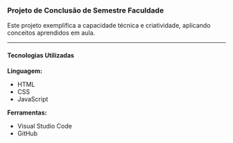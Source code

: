 ### Projeto de Conclusão de Semestre Faculdade

Este projeto exemplifica a capacidade técnica e criatividade, aplicando conceitos aprendidos em aula.

---

#### Tecnologias Utilizadas

**Linguagem:** 
- HTML
- CSS
- JavaScript

**Ferramentas:**
- Visual Studio Code
- GitHub
